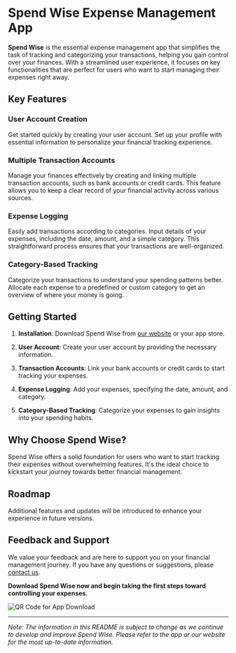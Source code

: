 # Spend Wise Expense Management App

**Spend Wise** is the essential expense management app that simplifies the task of tracking and categorizing your transactions, helping you gain control over your finances. With a streamlined user experience, it focuses on key functionalities that are perfect for users who want to start managing their expenses right away.

## Key Features

### User Account Creation

Get started quickly by creating your user account. Set up your profile with essential information to personalize your financial tracking experience.

### Multiple Transaction Accounts

Manage your finances effectively by creating and linking multiple transaction accounts, such as bank accounts or credit cards. This feature allows you to keep a clear record of your financial activity across various sources.

### Expense Logging

Easily add transactions according to categories. Input details of your expenses, including the date, amount, and a simple category. This straightforward process ensures that your transactions are well-organized.

### Category-Based Tracking

Categorize your transactions to understand your spending patterns better. Allocate each expense to a predefined or custom category to get an overview of where your money is going.

## Getting Started

1. **Installation**: Download Spend Wise from [our website](https://www.spendwiseapp.com) or your app store.

2. **User Account**: Create your user account by providing the necessary information.

3. **Transaction Accounts**: Link your bank accounts or credit cards to start tracking your expenses.

4. **Expense Logging**: Add your expenses, specifying the date, amount, and category.

5. **Category-Based Tracking**: Categorize your expenses to gain insights into your spending habits.

## Why Choose Spend Wise?

Spend Wise offers a solid foundation for users who want to start tracking their expenses without overwhelming features. It's the ideal choice to kickstart your journey towards better financial management.

## Roadmap

Additional features and updates will be introduced to enhance your experience in future versions.

## Feedback and Support

We value your feedback and are here to support you on your financial management journey. If you have any questions or suggestions, please [contact us](https://www.spendwiseapp.com/support).

**Download Spend Wise now and begin taking the first steps toward controlling your expenses.**

![QR Code for App Download](https://example.com/spendwise-qr-code.png)

---

*Note: The information in this README is subject to change as we continue to develop and improve Spend Wise. Please refer to the app or our website for the most up-to-date information.*
